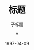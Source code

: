 ---
layout:     post
title:      标题
subtitle:   子标题
date:       1997-04-09
author:     V
header-img: img/post-bg-keybord.jpg
catalog: true
tags:
    - 标签
---